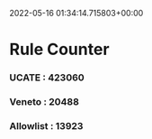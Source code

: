 2022-05-16 01:34:14.715803+00:00
# Rule Counter 
 ### UCATE : 423060

 ### Veneto : 20488

 ### Allowlist : 13923